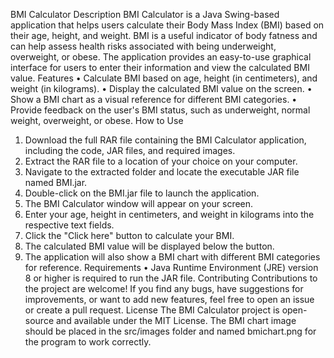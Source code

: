 BMI Calculator
Description
BMI Calculator is a Java Swing-based application that helps users calculate their Body Mass Index (BMI) based on their age, height, and weight. BMI is a useful indicator of body fatness and can help assess health risks associated with being underweight, overweight, or obese. The application provides an easy-to-use graphical interface for users to enter their information and view the calculated BMI value.
Features
•	Calculate BMI based on age, height (in centimeters), and weight (in kilograms).
•	Display the calculated BMI value on the screen.
•	Show a BMI chart as a visual reference for different BMI categories.
•	Provide feedback on the user's BMI status, such as underweight, normal weight, overweight, or obese.
How to Use
1.	Download the full RAR file containing the BMI Calculator application, including the code, JAR files, and required images.
2.	Extract the RAR file to a location of your choice on your computer.
3.	Navigate to the extracted folder and locate the executable JAR file named BMI.jar.
4.	Double-click on the BMI.jar file to launch the application.
5.	The BMI Calculator window will appear on your screen.
6.	Enter your age, height in centimeters, and weight in kilograms into the respective text fields.
7.	Click the "Click here" button to calculate your BMI.
8.	The calculated BMI value will be displayed below the button.
9.	The application will also show a BMI chart with different BMI categories for reference.
Requirements
•	Java Runtime Environment (JRE) version 8 or higher is required to run the JAR file.
Contributing
Contributions to the project are welcome! If you find any bugs, have suggestions for improvements, or want to add new features, feel free to open an issue or create a pull request.
License
The BMI Calculator project is open-source and available under the MIT License.
The BMI chart image should be placed in the src/images folder and named bmichart.png for the program to work correctly.

